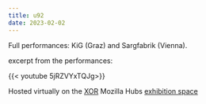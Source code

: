 ```yaml
---
title: u92
date: 2023-02-02
---
```


Full performances: KiG (Graz) and Sargfabrik (Vienna).

excerpt from the performances:

{{< youtube 5jRZVYxTQJg>}}

Hosted virtually on the [XOR](https://xor-space.com/declare-decay/) Mozilla Hubs [exhibition space](https://hubs.mozilla.com/Cgg8s4m/main-hall)

